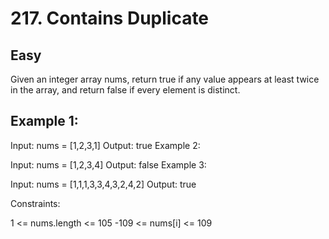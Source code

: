 # 217. Contains Duplicate

## Easy

Given an integer array nums, return true if any value appears at least twice in the array, and return false if every element is distinct.

## Example 1:

Input: nums = [1,2,3,1]
Output: true
Example 2:

Input: nums = [1,2,3,4]
Output: false
Example 3:

Input: nums = [1,1,1,3,3,4,3,2,4,2]
Output: true

Constraints:

1 <= nums.length <= 105
-109 <= nums[i] <= 109
